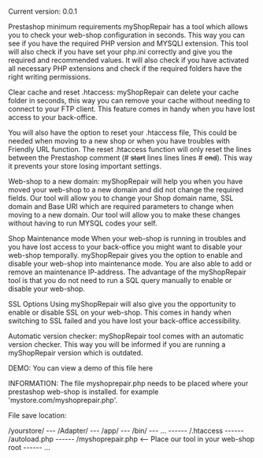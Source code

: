 Current version: 0.0.1

Prestashop minimum requirements
myShopRepair has a tool which allows you to check your web-shop configuration in seconds.
This way you can see if you have the required PHP version and MYSQLI extension. This tool will also check if you have set your php.ini correctly and give you the required and recommended values.
It will also check if you have activated all necessary PHP extensions and check if the required folders have the right writing permissions.

Clear cache and reset .htaccess:
myShopRepair can delete your cache folder in seconds, this way you can remove your cache without needing to connect to your FTP client. This feature comes in handy when you have lost access to your back-office.

You will also have the option to reset your .htaccess file, This could be needed when moving to a new shop or when you have troubles with Friendly URL function.
The reset .htaccess function will only reset the lines between the Prestashop comment (# ~~start~~ lines lines  lines # ~~end~~). This way it prevents your store losing important settings.

Web-shop to a new domain:
myShopRepair will help you when you have moved your web-shop to a new domain and did not change the required fields. Our tool will allow you to change your Shop domain name, SSL domain and Base URI which are required parameters to change when moving to a new domain. Our tool will allow you to make these changes without having to run MYSQL codes your self.

Shop Maintenance mode
When your web-shop is running in troubles and you have lost access to your back-office you might want to disable your web-shop temporally.
myShopRepair gives you the option to enable and disable your web-shop into maintenance mode. You are also able to add or remove an maintenance IP-address.
The advantage of the myShopRepair tool is that you do not need to run a SQL query manually to enable or disable your web-shop.

SSL Options
Using myShopRepair will also give you the opportunity  to enable or disable SSL on your web-shop. This comes in handy when switching to SSL failed and you have lost your back-office accessibility.

Automatic version checker:
myShopRepair tool comes with an automatic version checker. This way you will be informed if you are running a myShopRepair version which is outdated.

DEMO:
You can view a demo of this file here

INFORMATION:
The file myshoprepair.php needs to be placed where your prestashop web-shop is installed. for example 'mystore.com/myshoprepair.php'.

File save location:

/yourstore/
--- /Adapter/
--- /app/
--- /bin/
--- ...
------ /.htaccess
------ /autoload.php
------ /myshoprepair.php <-- Place our tool in your web-shop root
------ ...
